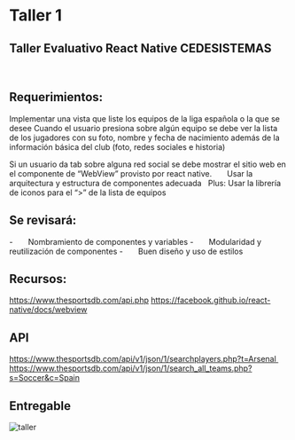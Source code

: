 # Taller 1


## Taller Evaluativo React Native CEDESISTEMAS
 

## Requerimientos:
Implementar una vista que liste los equipos de la liga española o la que se desee 
Cuando el usuario presiona sobre algún equipo se debe ver la lista de los jugadores con su foto, nombre y fecha de nacimiento además de la información básica del club (foto, redes sociales e historia)

Si un usuario da tab sobre alguna red social se debe mostrar el sitio web en el componente de “WebView” provisto por react native.       Usar la arquitectura y estructura de componentes adecuada
 
Plus: Usar la librería de iconos para el “>” de la lista de equipos
 
## Se revisará:
-       Nombramiento de componentes y variables
-       Modularidad y reutilización de componentes
-       Buen diseño y uso de estilos
 
## Recursos:

https://www.thesportsdb.com/api.php
https://facebook.github.io/react-native/docs/webview
 
## API 

https://www.thesportsdb.com/api/v1/json/1/searchplayers.php?t=Arsenal 
https://www.thesportsdb.com/api/v1/json/1/search_all_teams.php?s=Soccer&c=Spain


## Entregable
![taller]( https://github.com/alexlondon07/Taller1/blob/master/gif/taller.gif)